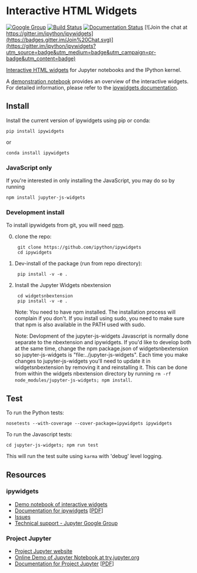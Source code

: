 # Interactive HTML Widgets

[![Google Group](https://img.shields.io/badge/-Google%20Group-lightgrey.svg)](https://groups.google.com/forum/#!forum/jupyter)
[![Build Status](https://travis-ci.org/ipython/ipywidgets.svg?branch=master)](https://travis-ci.org/ipython/ipywidgets)
[![Documentation Status](https://readthedocs.org/projects/ipywidgets/badge/?version=latest)](http://ipywidgets.readthedocs.org/en/latest/?badge=latest)
[![Join the chat at https://gitter.im/ipython/ipywidgets](https://badges.gitter.im/Join%20Chat.svg)](https://gitter.im/ipython/ipywidgets?utm_source=badge&utm_medium=badge&utm_campaign=pr-badge&utm_content=badge)

[Interactive HTML widgets](https://github.com/ipython/ipywidgets/blob/master/examples/Index.ipynb)
for Jupyter notebooks and the IPython kernel.

A [demonstration notebook](https://github.com/ipython/ipywidgets/blob/master/examples/Index.ipynb) provides an overview of the interactive widgets. For detailed information, please refer to the [ipywidgets documentation](http://ipywidgets.readthedocs.org/en/latest/).

## Install

Install the current version of ipywidgets using pip or conda:

    pip install ipywidgets

or

    conda install ipywidgets

### JavaScript only

If you're interested in only installing the JavaScript, you may do so by running

    npm install jupyter-js-widgets

### Development install

To install ipywidgets from git, you will need [npm](https://www.npmjs.com/).

0. clone the repo:

        git clone https://github.com/ipython/ipywidgets
        cd ipywidgets

1. Dev-install of the package (run from repo directory):

        pip install -v -e .

2. Install the Jupyter Widgets nbextension

        cd widgetsnbextension
        pip install -v -e .

    Note: You need to have npm installed.  The installation process will
    complain if you don't.  If you install using sudo, you need to make sure
    that npm is also available in the PATH used with sudo.

    Note: Devlopment of the jupyter-js-widgets Javascript is normally done
    separate to the nbextension and ipywidgets.  If you'd like to develop
    both at the same time, change the npm package.json of widgetsnbextension
    so jupyter-js-widgets is "file:../jupyter-js-widgets".  Each time you
    make changes to jupyter-js-widgets you'll need to update it in
    widgetsnbextension by removing it and reinstalling it.  This can be done
    from within the widgets nbextension directory by running
    `rm -rf node_modules/jupyter-js-widgets; npm install`.


## Test

To run the Python tests:

    nosetests --with-coverage --cover-package=ipywidgets ipywidgets

To run the Javascript tests:

    cd jupyter-js-widgets; npm run test

This will run the test suite using `karma` with 'debug' level logging.

## Resources
### ipywidgets
- [Demo notebook of interactive widgets](https://github.com/ipython/ipywidgets/blob/master/examples/Index.ipynb)
- [Documentation for ipywidgets](http://ipywidgets.readthedocs.org/en/latest/) [[PDF](https://media.readthedocs.org/pdf/ipywidgets/latest/ipywidgets.pdf)]
- [Issues](https://github.com/ipython/ipywidgets/issues)
- [Technical support - Jupyter Google Group](https://groups.google.com/forum/#!forum/jupyter)

### Project Jupyter
- [Project Jupyter website](https://jupyter.org)
- [Online Demo of Jupyter Notebook at try.jupyter.org](https://try.jupyter.org)
- [Documentation for Project Jupyter](http://jupyter.readthedocs.org/en/latest/index.html) [[PDF](https://media.readthedocs.org/pdf/jupyter/latest/jupyter.pdf)]

